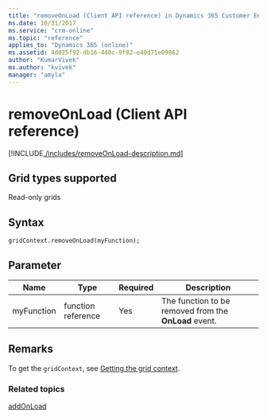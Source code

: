 ```yaml
---
title: "removeOnLoad (Client API reference) in Dynamics 365 Customer Engagement| MicrosoftDocs"
ms.date: 10/31/2017
ms.service: "crm-online"
ms.topic: "reference"
applies_to: "Dynamics 365 (online)"
ms.assetid: 4d025f92-db16-440c-9f82-e40d71e09862
author: "KumarVivek"
ms.author: "kvivek"
manager: "amyla"
---
```

# removeOnLoad (Client API reference)

[!INCLUDE[./includes/removeOnLoad-description.md](./includes/removeOnLoad-description.md)]

## Grid types supported

Read-only grids

## Syntax

`gridContext.removeOnLoad(myFunction);`

## Parameter

|Name|Type|Required|Description|
|--|--|--|--|
|myFunction|function reference|Yes|The function to be removed from the **OnLoad** event.

## Remarks

To get the `gridContext`, see [Getting the grid context](../../grids.md#bkmk_gridcontext).

### Related topics

[addOnLoad](addOnLoad.md) 


